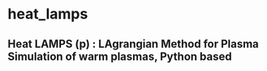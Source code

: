 # heat_lamps
## Heat LAMPS (p) : LAgrangian Method for Plasma Simulation of warm plasmas, Python based

